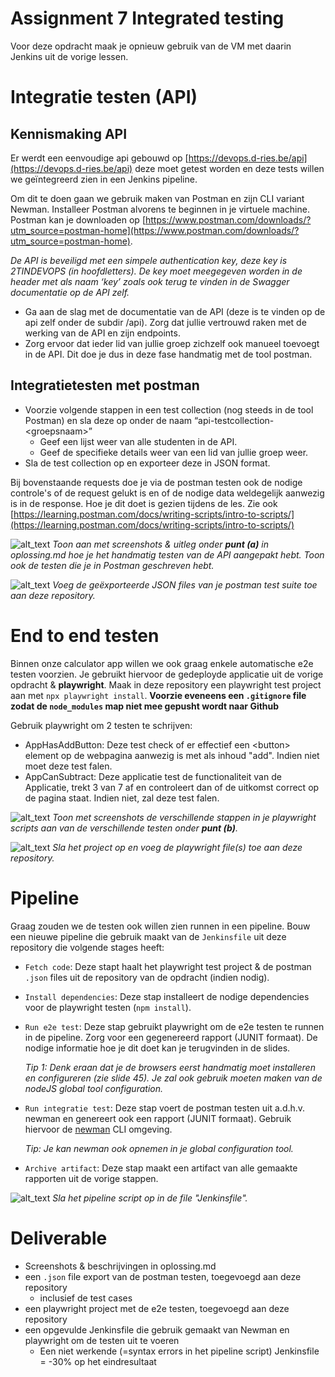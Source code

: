 # Assignment 7 Integrated testing

Voor deze opdracht maak je opnieuw gebruik van de VM met daarin Jenkins uit de vorige lessen.

# Integratie testen (API)
## Kennismaking API
Er werdt een eenvoudige api gebouwd op [https://devops.d-ries.be/api](https://devops.d-ries.be/api) deze moet getest worden en deze tests willen we geïntegreerd zien in een Jenkins pipeline.

Om dit te doen gaan we gebruik maken van Postman en zijn CLI variant Newman. Installeer Postman alvorens te beginnen in je virtuele machine. Postman kan je downloaden op [https://www.postman.com/downloads/?utm_source=postman-home](https://www.postman.com/downloads/?utm_source=postman-home). 

_De API is beveiligd met een simpele authentication key, deze key is 2TINDEVOPS (in hoofdletters). De key moet meegegeven worden in de header met als naam ‘key’ zoals ook terug te vinden in de Swagger documentatie op de API zelf._

*   Ga aan de slag met de documentatie van de API (deze is te vinden op de api zelf onder de subdir /api). Zorg dat jullie vertrouwd raken met de werking van de API en zijn endpoints.
*   Zorg ervoor dat ieder lid van jullie groep zichzelf ook manueel toevoegt in de API. Dit doe je dus in deze fase handmatig met de tool postman.

## Integratietesten met postman 
*   Voorzie volgende stappen in een test collection (nog steeds in de tool Postman) en sla deze op onder de naam “api-testcollection-&lt;groepsnaam>”
    *   Geef een lijst weer van alle studenten in de API.
    *   Geef de specifieke details weer van een lid van jullie groep weer.
*   Sla de test collection op en exporteer deze in JSON format.

Bij bovenstaande requests doe je via de postman testen ook de nodige controle's of de request gelukt is en of de nodige data weldegelijk aanwezig is in de response. Hoe je dit doet is gezien tijdens de les. Zie ook [https://learning.postman.com/docs/writing-scripts/intro-to-scripts/](https://learning.postman.com/docs/writing-scripts/intro-to-scripts/)

![alt_text](https://i.imgur.com/9leib3p.png "image_tooltip")
_Toon aan met screenshots & uitleg onder **punt (a)** in oplossing.md hoe je het handmatig testen van de API aangepakt hebt. Toon ook de testen die je in Postman geschreven hebt._

![alt_text](https://i.imgur.com/9leib3p.png "image_tooltip")
_Voeg de geëxporteerde JSON files van je postman test suite toe aan deze repository._

# End to end testen
Binnen onze calculator app willen we ook graag enkele automatische e2e testen voorzien. Je gebruikt hiervoor de gedeployde applicatie uit de vorige opdracht &  **playwright**. Maak in deze repository een playwright test project aan met `npx playwright install`. **Voorzie eveneens een `.gitignore` file zodat de `node_modules` map niet mee gepusht wordt naar Github**

Gebruik playwright om 2 testen te schrijven:

*   AppHasAddButton: Deze test check of er effectief een &lt;button> element op de webpagina aanwezig is met als inhoud "add". Indien niet moet deze test falen.
*   AppCanSubtract: Deze applicatie test de functionaliteit van de Applicatie, trekt 3 van 7 af en controleert dan of de uitkomst correct op de pagina staat. Indien niet, zal deze test falen.

![alt_text](https://i.imgur.com/9leib3p.png "image_tooltip")
_Toon met screenshots de verschillende stappen in je playwright scripts aan van de verschillende testen onder **punt (b)**._

![alt_text](https://i.imgur.com/9leib3p.png "image_tooltip")
_Sla het project op en voeg de playwright file(s) toe aan deze repository._

# Pipeline

Graag zouden we de testen ook willen zien runnen in een pipeline. Bouw een nieuwe pipeline die gebruik maakt van de `Jenkinsfile` uit deze repository die volgende stages heeft:

*   `Fetch code`: Deze stapt haalt het playwright test project & de postman `.json` files uit de repository van de opdracht (indien nodig).
*   `Install dependencies`: Deze stap installeert de nodige dependencies voor de playwright testen (`npm install`).
*   `Run e2e test`: Deze stap gebruikt playwright om de e2e testen te runnen in de pipeline. Zorg voor een gegenereerd rapport (JUNIT formaat). De nodige informatie hoe je dit doet kan je terugvinden in de slides.

    _Tip 1: Denk eraan dat je de browsers eerst handmatig moet installeren en configureren (zie slide 45). Je zal ook gebruik moeten maken van de nodeJS global tool configuration._
    
*   `Run integratie test`: Deze stap voert de postman testen uit a.d.h.v. newman en genereert ook een rapport (JUNIT formaat). Gebruik hiervoor de [newman](https://www.npmjs.com/package/newman) CLI omgeving.

    _Tip: Je kan newman ook opnemen in je global configuration tool._

*   `Archive artifact`: Deze stap maakt een artifact van alle gemaakte rapporten uit de vorige stappen.

![alt_text](https://i.imgur.com/9leib3p.png "image_tooltip")
_Sla het pipeline script op in de file "Jenkinsfile"._


# Deliverable
- Screenshots & beschrijvingen in oplossing.md
- een `.json` file export van de postman testen, toegevoegd aan deze repository
    - inclusief de test cases
- een playwright project met de e2e testen, toegevoegd aan deze repository
- een opgevulde Jenkinsfile die gebruik gemaakt van Newman en playwright om de testen uit te voeren
    - Een niet werkende (=syntax errors in het pipeline script) Jenkinsfile = -30% op het eindresultaat


